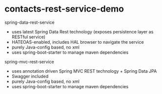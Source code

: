 # contacts-rest-service-demo
spring-data-rest-service
   - uses latest Spring Data Rest technology (exposes persistence layer as RESTful service)
   - HATEOAS-enabled, includes HAL browser to navigate the service
   - purely Java-config based, no xml
  - uses spring-boot-starter to manage maven dependencies

spring-mvc-rest-service
  - uses annotation driven Spring MVC REST technology + Spring Data JPA
  - Swagger included
  - purely Java-config based, no xml
  - uses spring-boot-starter to manage maven dependencies
